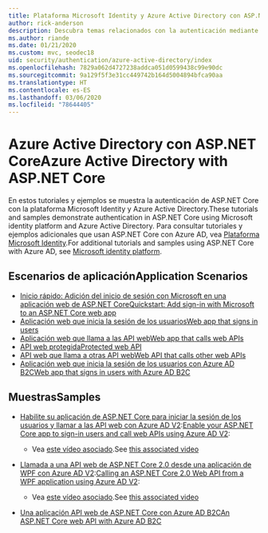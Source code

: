```yaml
---
title: Plataforma Microsoft Identity y Azure Active Directory con ASP.NET Core
author: rick-anderson
description: Descubra temas relacionados con la autenticación mediante la plataforma Microsoft Identity, Azure Active Directory para aplicaciones web y API en ASP.NET Core.
ms.author: riande
ms.date: 01/21/2020
ms.custom: mvc, seodec18
uid: security/authentication/azure-active-directory/index
ms.openlocfilehash: 7829a062d4727238addca051d0599438c99e90dc
ms.sourcegitcommit: 9a129f5f3e31cc449742b164d5004894bfca90aa
ms.translationtype: HT
ms.contentlocale: es-ES
ms.lasthandoff: 03/06/2020
ms.locfileid: "78644405"
---
```

# <a name="azure-active-directory-with-aspnet-core"></a><span data-ttu-id="f1552-103">Azure Active Directory con ASP.NET Core</span><span class="sxs-lookup"><span data-stu-id="f1552-103">Azure Active Directory with ASP.NET Core</span></span>

<span data-ttu-id="f1552-104">En estos tutoriales y ejemplos se muestra la autenticación de ASP.NET Core con la plataforma Microsoft Identity y Azure Active Directory.</span><span class="sxs-lookup"><span data-stu-id="f1552-104">These tutorials and samples demonstrate authentication in ASP.NET Core using Microsoft identity platform and Azure Active Directory.</span></span> <span data-ttu-id="f1552-105">Para consultar tutoriales y ejemplos adicionales que usan ASP.NET Core con Azure AD, vea [Plataforma Microsoft Identity](/azure/active-directory/develop/).</span><span class="sxs-lookup"><span data-stu-id="f1552-105">For additional tutorials and samples using ASP.NET Core with Azure AD, see [Microsoft identity platform](/azure/active-directory/develop/).</span></span>

## <a name="application-scenarios"></a><span data-ttu-id="f1552-106">Escenarios de aplicación</span><span class="sxs-lookup"><span data-stu-id="f1552-106">Application Scenarios</span></span>

* [<span data-ttu-id="f1552-107">Inicio rápido: Adición del inicio de sesión con Microsoft en una aplicación web de ASP.NET Core</span><span class="sxs-lookup"><span data-stu-id="f1552-107">Quickstart: Add sign-in with Microsoft to an ASP.NET Core web app</span></span>](/azure/active-directory/develop/quickstart-v2-aspnet-core-webapp)
* [<span data-ttu-id="f1552-108">Aplicación web que inicia la sesión de los usuarios</span><span class="sxs-lookup"><span data-stu-id="f1552-108">Web app that signs in users</span></span>](/azure/active-directory/develop/scenario-web-app-sign-user-overview?tabs=aspnetcore)
* [<span data-ttu-id="f1552-109">Aplicación web que llama a las API web</span><span class="sxs-lookup"><span data-stu-id="f1552-109">Web app that calls web APIs</span></span>](/azure/active-directory/develop/scenario-web-app-call-api-overview)
* [<span data-ttu-id="f1552-110">API web protegida</span><span class="sxs-lookup"><span data-stu-id="f1552-110">Protected web API</span></span>](/azure/active-directory/develop/scenario-protected-web-api-overview)
* [<span data-ttu-id="f1552-111">API web que llama a otras API web</span><span class="sxs-lookup"><span data-stu-id="f1552-111">Web API that calls other web APIs</span></span>](/azure/active-directory/develop/scenario-web-api-call-api-overview)
* [<span data-ttu-id="f1552-112">Aplicación web que inicia la sesión de los usuarios con Azure AD B2C</span><span class="sxs-lookup"><span data-stu-id="f1552-112">Web app that signs in users with Azure AD B2C</span></span>](xref:security/authentication/azure-ad-b2c)

## <a name="samples"></a><span data-ttu-id="f1552-113">Muestras</span><span class="sxs-lookup"><span data-stu-id="f1552-113">Samples</span></span>

* <span data-ttu-id="f1552-114">[Habilite su aplicación de ASP.NET Core para iniciar la sesión de los usuarios y llamar a las API web con Azure AD V2](/samples/azure-samples/active-directory-aspnetcore-webapp-openidconnect-v2/enable-webapp-signin/):</span><span class="sxs-lookup"><span data-stu-id="f1552-114">[Enable your ASP.NET Core app to sign-in users and call web APIs using Azure AD V2](/samples/azure-samples/active-directory-aspnetcore-webapp-openidconnect-v2/enable-webapp-signin/):</span></span> 
  * <span data-ttu-id="f1552-115">Vea [este vídeo asociado](https://channel9.msdn.com/Events/Build/2018/THR5001).</span><span class="sxs-lookup"><span data-stu-id="f1552-115">See [this associated video](https://channel9.msdn.com/Events/Build/2018/THR5001)</span></span>

* <span data-ttu-id="f1552-116">[Llamada a una API web de ASP.NET Core 2.0 desde una aplicación de WPF con Azure AD V2](/samples/azure-samples/active-directory-dotnet-native-aspnetcore-v2/calling-an-aspnet-core-web-api-from-a-wpf-application-using-azure-ad-v2/):</span><span class="sxs-lookup"><span data-stu-id="f1552-116">[Calling an ASP.NET Core 2.0 Web API from a WPF application using Azure AD V2](/samples/azure-samples/active-directory-dotnet-native-aspnetcore-v2/calling-an-aspnet-core-web-api-from-a-wpf-application-using-azure-ad-v2/):</span></span> 
  * <span data-ttu-id="f1552-117">Vea [este vídeo asociado](https://channel9.msdn.com/Events/Build/2018/THR5000).</span><span class="sxs-lookup"><span data-stu-id="f1552-117">See [this associated video](https://channel9.msdn.com/Events/Build/2018/THR5000)</span></span>

* [<span data-ttu-id="f1552-118">Una aplicación API web de ASP.NET Core con Azure AD B2C</span><span class="sxs-lookup"><span data-stu-id="f1552-118">An ASP.NET Core web API with Azure AD B2C</span></span>](https://azure.microsoft.com/resources/samples/active-directory-b2c-dotnetcore-webapi/)
